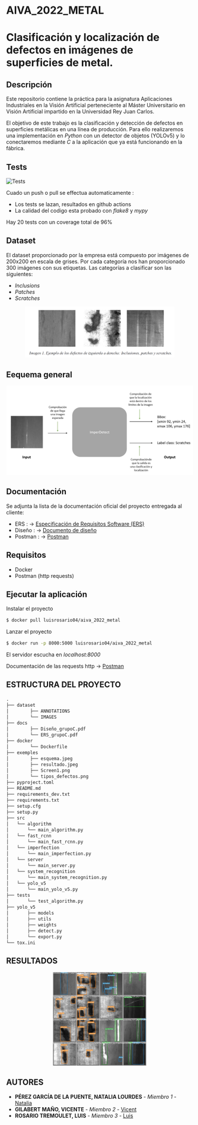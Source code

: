 # AIVA_2022_METAL
# Clasificación y localización de defectos en imágenes de superficies de metal.


## Descripción
Este repositorio contiene la práctica para la asignatura Aplicaciones Industriales en la Visión Artificial perteneciente al Máster Universitario en Visión Artificial impartido en la Universidad Rey Juan Carlos.

El objetivo de este trabajo es la clasificación y detección de defectos en superficies metálicas en una línea de producción. Para ello realizaremos una implementación en *Python* con un detector de objetos (YOLOv5) y lo conectaremos mediante *C* a la aplicación que ya está funcionando en la fábrica.

## Tests

![Tests](https://github.com/Luisrosario2604/AIVA_2022_METAL/actions/workflows/tests.yml/badge.svg)

Cuado un push o pull se effectua automaticamente :

* Los tests se lazan, resultados en github actions
* La calidad del codigo esta probado con *flake8* y *mypy*

Hay 20 tests con un coverage total de 96%


## Dataset
El dataset proporcionado por la empresa está compuesto por imágenes de 200x200 en escala de grises.
Por cada categoría nos han proporcionado 300 imágenes con sus etiquetas. Las categorías a clasificar son las siguientes:
* *Inclusions*
* *Patches*
* *Scratches*

<p align="center">
	<img src="exemples/tipos_defectos.png" alt="resultado" width="80%"/>
</p>


## Eequema general

<p align="center">
	<img src="exemples/esquema.jpeg" alt="esquema"/>
</p>


## Documentación

Se adjunta la lista de la documentación oficial del proyecto entregada al cliente:
* ERS : -> [Especificación de Requisitos Software (ERS)](docs/ERS_grupoC.pdf)
* Diseño : -> [Documento de diseño](docs/Diseño_grupoC.pdf)
* Postman : -> [Postman](https://documenter.getpostman.com/view/4800670/UyrAGHub)


## Requisitos

* Docker
* Postman (http requests)


## Ejecutar la aplicación


Instalar el proyecto
```bash
$ docker pull luisrosario04/aiva_2022_metal
```

Lanzar el proyecto
```bash
$ docker run -p 8000:5000 luisrosario04/aiva_2022_metal
```

El servidor escucha en *localhost:8000*

Documentación de las requests http -> [Postman](https://documenter.getpostman.com/view/4800670/UyrAGHub)

## ESTRUCTURA DEL PROYECTO

```
.
├── dataset
│        ├── ANNOTATIONS
│        └── IMAGES
├── docs
│        ├── Diseño_grupoC.pdf
│        └── ERS_grupoC.pdf
├── docker
│        └── Dockerfile
├── exemples
│        ├── esquema.jpeg
│        ├── resultado.jpeg
│        ├── Screen1.png
│        └── tipos_defectos.png
├── pyproject.toml
├── README.md
├── requirements_dev.txt
├── requirements.txt
├── setup.cfg
├── setup.py
├── src
│   └── algorithm
│       └── main_algorithm.py
│   └── fast_rcnn
│       └── main_fast_rcnn.py
│   └── imperfection
│       └── main_imperfection.py
│   └── server
│       └── main_server.py
│   └── system_recognition
│       └── main_system_recognition.py
│   └── yolo_v5
│       └── main_yolo_v5.py
├── tests
│       └── test_algorithm.py
├── yolo_v5
│       ├── models
│       ├── utils
│       ├── weights
│       ├── detect.py
│       └── export.py
└── tox.ini
```


## RESULTADOS 
<p align="center">
	<img src="exemples/resultado.jpeg" alt="resultado" width="50%"/>
</p>

## AUTORES

* **PÉREZ GARCÍA DE LA PUENTE, NATALIA LOURDES** - *Miembro 1* - [Natalia](https://github.com/natalialperez)
* **GILABERT MAÑO, VICENTE** - *Miembro 2* - [Vicent](https://github.com/vgilabert94)
* **ROSARIO TREMOULET, LUIS** - *Miembro 3* - [Luis](https://github.com/Luisrosario2604)